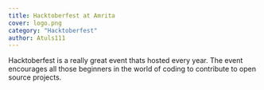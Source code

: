 ```yaml
---
title: Hacktoberfest at Amrita
cover: logo.png
category: "Hacktoberfest"
author: Atuls111
---
```


Hacktoberfest is a really great event thats hosted every year. The event encourages all those beginners in the world of coding to contribute to open source projects.

